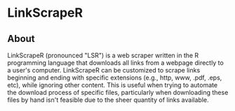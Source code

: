 # LinkScrapeR

## About

LinkScrapeR (pronounced "LSR") is a web scraper written in the R programming language that downloads all links from a webpage directly to a user's computer.  LinkScrapeR can be customized to scrape links beginning and ending with specific extensions (e.g., http, www, .pdf, .eps, etc), while ignoring other content.  This is useful when trying to automate the download process of specific files, particularly when downloading these files by hand isn't feasible due to the sheer quantity of links available.